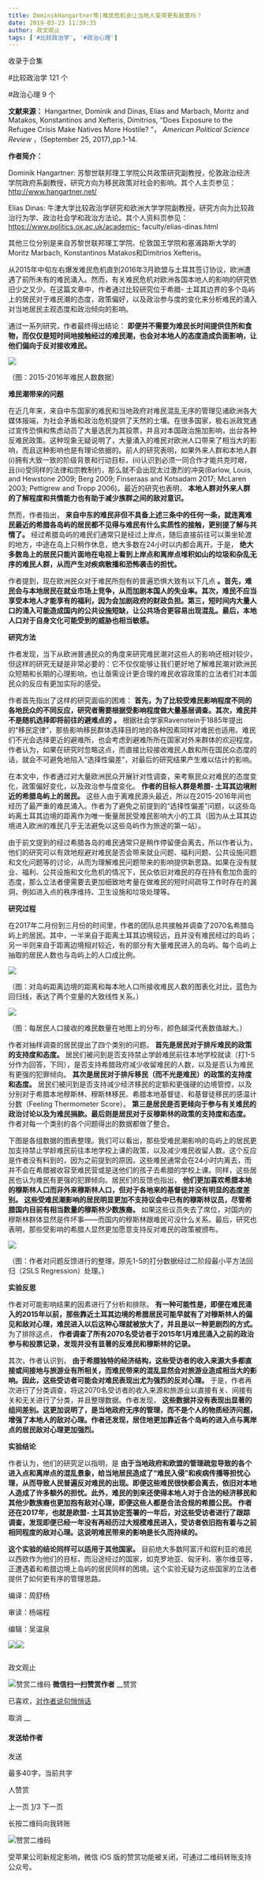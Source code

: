 ```yaml
---
title: DominikHangartner等|难民危机会让当地人变得更有敌意吗？
date: 2019-03-23 11:39:35
author: 政文观止
tags: ['#比较政治学', '#政治心理']
---
```



收录于合集

#比较政治学 121 个

#政治心理 9 个

**文献来源：** Hangartner, Dominik and Dinas, Elias and Marbach, Moritz and
Matakos, Konstantinos and Xefteris, Dimitrios, “Does Exposure to the Refugee
Crisis Make Natives More Hostile? ”， _American Political Science Review_
，(September 25, 2017),pp.1-14.

  

 **作者简介：**

Dominik Hangartner:
苏黎世联邦理工学院公共政策研究副教授，伦敦政治经济学院政府系副教授，研究方向为移民政策对社会的影响。其个人主页参见：http://www.hangartner.net/

  

Elias Dinas:
牛津大学比较政治学研究和欧洲大学学院副教授，研究方向为比较政治行为学、政治社会学和政治方法论。其个人资料页参见：https://www.politics.ox.ac.uk/academic-
faculty/elias-dinas.html

  

其他三位分别是来自苏黎世联邦理工学院、伦敦国王学院和塞浦路斯大学的Moritz Marbach, Konstantinos
Matakos和Dimitrios Xefteris。

  

  

从2015年中旬左右爆发难民危机直到2016年3月欧盟与土耳其签订协议，欧洲遭遇了前所未有的难民涌入。然而，有关难民危机对欧洲各国本地人的影响的研究依旧少之又少。在这篇文章中，作者通过比较研究位于希腊-
土耳其边界的多个岛屿上的居民对于难民潮的态度，政策偏好，以及政治参与度的变化来分析难民的涌入对当地居民主观态度和政治倾向的影响。

  

通过一系列研究，作者最终得出结论：
**即便并不需要为难民长时间提供住所和食物，而仅仅是短时间地接触经过的难民潮，也会对本地人的态度造成负面影响，让他们偏向于反对接收难民。**

  

![](/images/454/2.png)

（图：2015-2016年难民人数数据）

  

 **难民潮带来的问题**

  

在近几年来，来自中东国家的难民和当地政府对难民混乱无序的管理见诸欧洲各大媒体报端，为社会矛盾和政治危机提供了天然的土壤。在很多国家，极右派政党通过宣传恐惧和焦虑动员了大量选民为其投票，并且对本国政治施加影响，出台各种反难民政策。这种现象无疑说明了，大量涌入的难民对欧洲人口带来了相当大的影响，而且这种影响也是有理论依据的。前人的研究表明，如果外来人群和本地人群(i)拥有大致一致的阶级背景和行动目标，(ii)认识到必须一同合作才能共克时艰，且(iii)受同样的法律和宗教制约，那么就不会出现太过激烈的冲突(Barlow,
Louis, and Hewstone 2009; Berg 2009; Finseraas and Kotsadam 2017; McLaren
2003; Pettigrew and Tropp 2006)。最近的研究也表明，
**本地人群对外来人群的了解程度和共情能力也有助于减少族群之间的敌对意识。**

然而，作者指出，
**来自中东的难民非但不具备上述三条中的任何一条，就连离难民最近的希腊各岛屿的居民都不见得与难民有什么实质性的接触，更别提了解与共情了。**
经过希腊岛屿的难民们通常只是经过上岸点，随后直接前往可以乘坐轮渡的地方，中途在岛上只稍作休息，绝大多数在24小时以内都会离开。于是，
**绝大多数岛上的居民只能片面地在电视上看到上岸点和离岸点堆积如山的垃圾和杂乱无序的难民人群，从而产生对疾病散播和恐怖袭击的担忧。**

作者提到，现在欧洲民众对于难民所抱有的普遍恐惧大致有以下几点
**。首先，难民会与本地居民在就业市场上竞争，从而加剧本国人的失业率。其次，难民不应当享受本地人才能享有的福利，因为会加剧政府的财政负担。第三，短时间内大量人口的涌入可能造成国内的公共设施短缺，让公共场合更容易出现混乱。最后，本地人口对于自身文化可能受到的威胁也相当敏感。**

  

 **研究方法**

  

作者发现，当下从欧洲普通民众的角度来研究难民潮对这些人的影响还相对较少，但这样的研究无疑是非常必要的：它不仅仅能够让我们更好地了解难民潮对欧洲民众短期和长期的心理影响，也让亟需设计更合理的难民收容政策的立法者们对本国民众的反应有更加实际的感受。

作者首先指出了这样的研究面临的困难：
**首先，为了比较受难民影响程度不同的各地民众的不同反应，研究者需要根据受影响程度做大量基层调查。其次，难民并不是随机选择即将前往的避难点的** **。**
根据社会学家Ravenstein于1885年提出的“移民定律”，那些影响移民群体选择目的地的各种因素同样对难民也适用。难民们不光会选择更近的避难所，也会考虑到避难所所在国家对外来群体的欢迎程度。作者认为，如果在研究时忽略这点，而直接比较接收难民人数和所在国民众态度的话，就会不可避免地陷入“选择性偏差”，对最后的研究结果产生难以估计的影响。

在本文中，作者通过对大量欧洲民众开展针对性调查，来考察民众对难民的态度变化，政策偏好变化，以及政治参与度变化。 **作者的目标人群是希腊-
土耳其边境附近的希腊岛屿上的居民。**
这些人由于离难民源头最近，所以在2015-2016年间也经历了最严重的难民涌入。作者为了避免之前提到的“选择性偏差”问题，以这些岛屿离土耳其边境的距离作为唯一衡量居民受难民影响大小的工具（因为从土耳其边境进入欧洲的难民几乎无法避免以这些岛屿作为旅途的第一站）。

由于前文提到的经过希腊各岛的难民通常只是稍作停留便会离去，所以作者认为，他们的研究可以有效地规避对难民是否会带来就业问题、福利问题、公共设施问题和文化问题等的讨论，从而为理解难民问题带来的影响提供新思路。如果在没有就业、福利、公共设施和文化危机的情况下，民众依旧对难民的存在持有愈加负面的态度，那么立法者便需要去更加细致地考量在做难民的短时间疏导工作时存在的漏洞，例如进入点的秩序维持、卫生设施和垃圾处理等。

  

 **研究过程**

  

在2017年二月份到三月份的时间里，作者的团队总共接触并调查了2070名希腊岛屿上的居民。其中，一半来自于距离土耳其边境较远，且并没有难民经过的岛屿；另一半则来自于距离边境相对较近，有的部分有大量难民进入的岛屿。每个岛屿上抽取的居民人数也与岛屿上的人口成比例。

  

![](/images/454/3.png)

（图：对岛屿距离边境的距离和每本地人口所接收难民人数的图表化对比，蓝色为回归线，表达了两个变量的大致线性关系。）  

  

![](/images/454/4.png)

（图：每居民人口接收的难民数量在地图上的分布，颜色越深代表数值越大。）

  

作者对抽样调查的居民提出了四个类别的问题。 **首先是居民对于排斥难民的政策的支持度和态度。**
居民们被问到是否支持禁止学龄难民前往本地学校就读（打1-5分作为回答，下同），是否支持希腊政府减少收留难民的人数，以及是否认为难民有更强的犯罪倾向。
**其次是居民对于排斥移民（而不光是难民）的政策的支持度和态度。**
居民们被问到是否支持减少经济移民的定额和更强硬的边境管控，以及分别对于希腊本地穆斯林、穆斯林移民、希腊本地基督徒、和基督徒移民的感温计分数（Feeling
Thermometer Score）。 **第三是居民是否更倾向于参与有关难民的政治讨论以及为难民捐款。最后则是居民对于反穆斯林的政策的支持度和态度。**
作者对每一个类别的各个问题得出的数据都做了整合。

下图是各组数据的图表整理。我们可以看出，那些受难民潮影响的岛屿上的居民更加支持禁止学龄难民前往本地学校上课的政策，以及减少难民收留人数。这个反应是作者没有料到的，因为之前提到的原因，这些难民通常会在24小时内离去，而并不会在希腊被收容至难民营或是送他们的孩子去希腊的学校上课。同样，这些居民也认为难民有更强的犯罪倾向。居民们的反馈也指出，
**他们更加喜欢希腊本地的穆斯林人口而非外来穆斯林人口，但对于各地来的基督徒并没有明显的态度差别。**
**这些受难民潮影响的居民明显更加不支持议会中已有的穆斯林议员，尽管希腊国内目前有相当数量的穆斯林少数族裔。**
如果这些议员失去了席位，对国内的穆斯林群体显然是件坏事——而国内的穆斯林跟难民可没什么关系。最后，研究也表明，那些受影响的希腊人显然更加愿意支持反对难民的政策被颁布。

  

![](/images/454/5.png)

（图：作者对问题反馈进行的整理，原先1-5的打分数据经过二阶段最小平方法回归（2SLS Regression）处理。）

  

 **实验反思**

  

作者对可能影响结果的因素进行了分析和排除。
**有一种可能性是，即便在难民涌入的2015年以前，那些靠近土耳其边境的希腊居民可能早就有了对穆斯林人的偏见和敌对心理，难民进入以后这种心理就被放大了，并且是以一种更剧烈的方式。**
为了排除这点， **作者调查了所有2070名受访者于2015年1月难民涌入之前的政治参与和投票记录，发现并没有显著的反难民和穆斯林的记录。**

其次，作者认识到，
**由于希腊独特的经济结构，这些受访者的收入来源大多都直接或间接地与旅游业有所相关，而难民带来的混乱显然会对旅游业造成相当大的影响。因此，这些受访者可能会对难民表现出尤为强烈的反对心理。**
于是，作者再次进行了分类调查，将这2070名受访者的收入来源和旅游业以直接有关、间接有关和无关进行了分类，并且整理数据。作者发现，
**这些数据并没有表现出显著的组间差别。这更加说明了，是当地政府无序的管理，而不是个人的物质经济问题，增强了本地人的敌对心理。作者还发现，居住地更加靠近各个岛屿的进入点与离岸点的居民敌对心理更加强烈。**

  

 **实验结论**

  

作者认为，他们的研究足以指明，是
**由于当地政府和欧盟的管理疏忽导致的各个进入点和离岸点的混乱景象，给当地居民造成了“难民入侵”和疾病传播等担忧心理，从而导致人民普遍反对难民的出现。即便这些难民很快都会离去，依旧对本地人造成了许多额外的担忧。此外，难民的到来还使得本地人对于合法的经济移民和其他少数族裔也更加抱有敌对心理，即便这些人都是合法合规的希腊公民。**
**作者还在2017年，也就是欧盟-
土耳其协定签署的一年后，对这些受访者进行了跟踪调查，发现即便已经一年没有再经历过大规模难民进入，受访者依旧抱有着与之前相同程度的敌对心理。这说明难民带来的影响是长久而持续的。**

**这个实验的结论同样可以适用于其他国家。**
目前绝大多数阿富汗和叙利亚的难民以西欧作为他们的目标，而沿途经过的国家，如克罗地亚、匈牙利、塞尔维亚等，正遭遇着和希腊边境上岛屿的居民同样的困境。这个实验无疑为这些国家的立法者提供了如何更有序的管理思路。

  

  

编译：周舒杨

审读：杨端程

编辑：吴温泉

![](/images/454/6.jpeg)![](/images/454/7.jpeg)

  

![]()

政文观止

![赞赏二维码]() **微信扫一扫赞赏作者** __赞赏

已喜欢，[对作者说句悄悄话](javascript:;)

取消 __

#### 发送给作者

发送

最多40字，当前共字

[](javascript:;) 人赞赏

上一页 [1](javascript:;)/3 下一页

长按二维码向我转账

![赞赏二维码]()

受苹果公司新规定影响，微信 iOS 版的赞赏功能被关闭，可通过二维码转账支持公众号。

